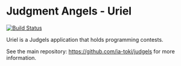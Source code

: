 # Judgment Angels - Uriel

[![Build Status](https://travis-ci.org/ia-toki/judgels-uriel.svg?branch=master)](https://travis-ci.org/ia-toki/judgels-uriel)

Uriel is a Judgels application that holds programming contests.

See the main repository: https://github.com/ia-toki/judgels for more information.
